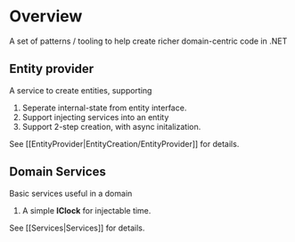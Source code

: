  # Overview
 A set of patterns / tooling to help create 
   richer domain-centric code in .NET

 ## Entity provider
 A service to create entities, supporting

 1. Seperate internal-state from entity interface.
 2. Support injecting services into an entity
 3. Support 2-step creation, with async initalization.
 
See [[EntityProvider|EntityCreation/EntityProvider]] for details.

## Domain Services

Basic services useful in a domain

1. A simple __IClock__ for injectable time.

See [[Services|Services]] for details.
